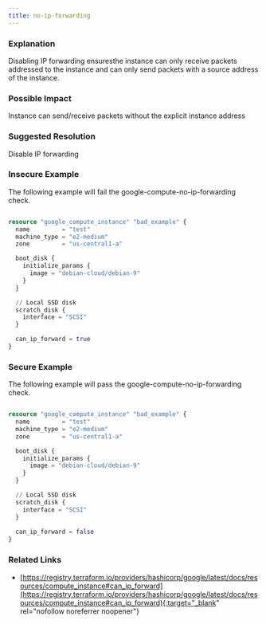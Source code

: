 ```yaml
---
title: no-ip-forwarding
---
```


### Explanation

Disabling IP forwarding ensuresthe instance can only receive packets addressed to the instance and can only send packets with a source address of the instance.

### Possible Impact
Instance can send/receive packets without the explicit instance address

### Suggested Resolution
Disable IP forwarding


### Insecure Example

The following example will fail the google-compute-no-ip-forwarding check.

```terraform

resource "google_compute_instance" "bad_example" {
  name         = "test"
  machine_type = "e2-medium"
  zone         = "us-central1-a"

  boot_disk {
    initialize_params {
      image = "debian-cloud/debian-9"
    }
  }

  // Local SSD disk
  scratch_disk {
    interface = "SCSI"
  }

  can_ip_forward = true
}

```



### Secure Example

The following example will pass the google-compute-no-ip-forwarding check.

```terraform

resource "google_compute_instance" "bad_example" {
  name         = "test"
  machine_type = "e2-medium"
  zone         = "us-central1-a"

  boot_disk {
    initialize_params {
      image = "debian-cloud/debian-9"
    }
  }

  // Local SSD disk
  scratch_disk {
    interface = "SCSI"
  }
  
  can_ip_forward = false
}

```




### Related Links


- [https://registry.terraform.io/providers/hashicorp/google/latest/docs/resources/compute_instance#can_ip_forward](https://registry.terraform.io/providers/hashicorp/google/latest/docs/resources/compute_instance#can_ip_forward){:target="_blank" rel="nofollow noreferrer noopener"}


